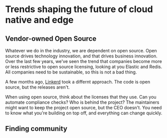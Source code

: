 # Trends shaping the future of cloud native and edge

## Vendor-owned Open Source

Whatever we do in the industry, we are dependent on open source. Open source drives technology innovation,
and that drives business innovation. Over the last few years, we've seen the trend that companies become
more or less restrictive to open source licensing, looking at you Elastic and Redis. All companies need to
be sustainable, so this is not a bad thing.

A few months ago, [Linkerd](https://linkerd.io/) took a differnt approach. The code is open source, but the
releases aren't.

When using open source, think about the licenses that they use. Can you automate compliance checks? Who is
behind the project? The maintainers might want to keep the project open source, but the CEO doesn't. You need
to know what you're building on top off, and everything can change quickly.

## Finding community
